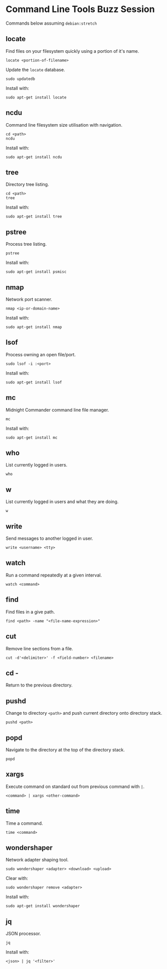 # Command Line Tools Buzz Session

Commands below assuming `debian:stretch`

## locate

Find files on your filesystem quickly using a portion of it's name.

```
locate <portion-of-filename>
```

Update the `locate` database.

```
sudo updatedb
```

Install with:

```
sudo apt-get install locate
```

## ncdu

Command line filesystem size utilisation with navigation.

```
cd <path>
ncdu
```

Install with:

```
sudo apt-get install ncdu
```

## tree

Directory tree listing.

```
cd <path>
tree
```

Install with:

```
sudo apt-get install tree
```

## pstree

Process tree listing.

```
pstree
```

Install with:

```
sudo apt-get install psmisc
```

## nmap

Network port scanner.

```
nmap <ip-or-domain-name>
```

Install with:

```
sudo apt-get install nmap
```

## lsof

Process owning an open file/port.

```
sudo lsof -i :<port>
```

Install with:

```
sudo apt-get install lsof
```

## mc

Midnight Commander command line file manager.

```
mc
```

Install with:

```
sudo apt-get install mc
```

## who

List currently logged in users.

```
who
```

## w

List currently logged in users and what they are doing.

```
w
```

## write

Send messages to another logged in user.

```
write <username> <tty>
```

## watch

Run a command repeatedly at a given interval.

```
watch <command>
```

## find

Find files in a give path.

```
find <path> -name "<file-name-expression>"
```

## cut

Remove line sections from a file.

```
cut -d'<delimiter>' -f <field-number> <filename>
```

## cd -

Return to the previous directory.

## pushd

Change to directory `<path>` and push current directory onto directory stack.

```
pushd <path>
```

## popd

Navigate to the directory at the top of the directory stack.

```
popd
```

## xargs

Execute command on standard out from previous command with `|`.

```
<command> | xargs <other-command>
```

## time

Time a command.

```
time <command>
```

## wondershaper

Network adapter shaping tool.

```
sudo wondershaper <adapter> <download> <upload>
```

Clear with:

```
sudo wondershaper remove <adapter>
```

Install with:

```
sudo apt-get install wondershaper
```

## jq

JSON processor.

```
jq
```

Install with:

```
<json> | jq '<filter>'
```
